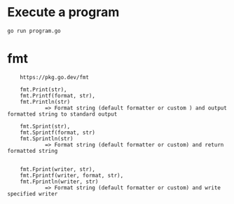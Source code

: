 Execute a program
=========================
    go run program.go


fmt
=========================

        https://pkg.go.dev/fmt

        fmt.Print(str), 
        fmt.Printf(format, str), 
        fmt.Println(str)  
                => Format string (default formatter or custom ) and output formatted string to standard output

        fmt.Sprint(str),
        fmt.Sprintf(format, str)
        fmt.Sprintln(str)
                => Format string (default formatter or custom) and return formatted string


        fmt.Fprint(writer, str),
        fmt.Fprintf(writer, format, str),
        fmt.Fprintln(writer, str)
                => Format string (default formatter or custom) and write specified writer
        
